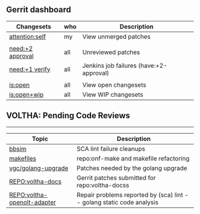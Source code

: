 Gerrit dashboard
----------------

| Changesets | who | Description |
| ---------- | --- | ----------- |
| [attention:self](https://gerrit.opencord.org/q/attention:self) | my | View unmerged patches |
| | |
| [need:+2 approval](https://gerrit.opencord.org/q/status:open%20label:Code-Review<2) | all | Unreviewed patches |
| [need:+1 verify](https://gerrit.opencord.org/q/status:open%20label:Verified<1%20label:Code-Review>1) | all | Jenkins job failures (have:+2-approval) |
| | | |
| [is:open](https://gerrit.opencord.org/q/is:open) | all | View open changesets |
| [is:open+wip](https://gerrit.opencord.org/q/is:open+is:wip) | all | View WIP changesets |

VOLTHA: Pending Code Reviews
----------------------------
    
---

| Topic | Description |
| ----- | ------------|
| [bbsim](topics/bbsim.md) | SCA lint failure cleanups |
| [makefiles](topics/makefiles.md) | repo:onf-make and makefile refactoring |
| [vgc/golang-upgrade](topics/golang-upgrade.md) | Patches needed by the golang upgrade |
| [REPO:voltha-docs](topics/voltha-docs.md)  | Gerrit patches submitted for repo:voltha-docss |
| [REPO:voltha-openolt-adapter](topics/voltha-openolt-adapter.md)  | Repair problems reported by (sca) lint -- golang static code analysis |
